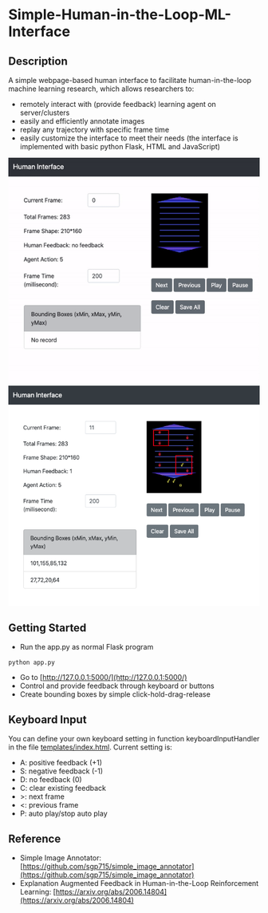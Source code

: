 # Simple-Human-in-the-Loop-ML-Interface

## Description
A simple webpage-based human interface to facilitate human-in-the-loop machine learning research, which allows researchers to:

- remotely interact with (provide feedback) learning agent on server/clusters 
- easily and efficiently annotate images
- replay any trajectory with specific frame time
- easily customize the interface to meet their needs (the interface is implemented with basic python Flask, HTML and JavaScript) 

![An example](img/example.gif)
![An example](img/example.png)

## Getting Started
- Run the app.py as normal Flask program
```
python app.py
```
- Go to [http://127.0.0.1:5000/](http://127.0.0.1:5000/)
- Control and provide feedback through keyboard or buttons
- Create bounding boxes by simple click-hold-drag-release

## Keyboard Input
You can define your own keyboard setting in function keyboardInputHandler in the file [templates/index.html](https://github.com/GuanSuns/Simple-Human-in-the-Loop-ML-Interface/blob/master/templates/index.html). Current setting is:

- A: positive feedback (+1)
- S: negative feedback (-1)
- D: no feedback (0)
- C: clear existing feedback
- \>: next frame
- <: previous frame
- P: auto play/stop auto play 


## Reference
- Simple Image Annotator: [https://github.com/sgp715/simple_image_annotator](https://github.com/sgp715/simple_image_annotator)
- Explanation Augmented Feedback in Human-in-the-Loop Reinforcement Learning: [https://arxiv.org/abs/2006.14804](https://arxiv.org/abs/2006.14804)

